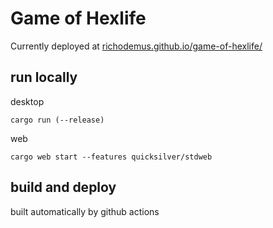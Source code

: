 # Game of Hexlife
Currently deployed at [richodemus.github.io/game-of-hexlife/](https://richodemus.github.io/game-of-hexlife/)

## run locally
desktop
```
cargo run (--release)
```
web
```
cargo web start --features quicksilver/stdweb
```

## build and deploy
built automatically by github actions
